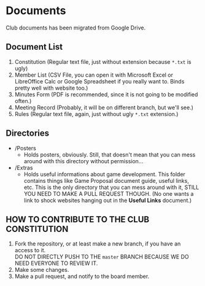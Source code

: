 # Documents
Club documents has been migrated from Google Drive.

## Document List

1. Constitution (Regular text file, just without extension because `*.txt` is ugly)
2. Member List (CSV File, you can open it with Microsoft Excel or LibreOffice Calc or Google Spreadsheet if you really want to. Binds pretty well with website too.)
3. Minutes Form (PDF is recommended, since it is not going to be modified often.)
4. Meeting Record (Probably, it will be on different branch, but we'll see.)
5. Rules (Regular text file, again, just without ugly `*.txt` extension.)

## Directories
* /Posters
  * Holds posters, obviously. Still, that doesn't mean that you can mess around with this directory without permission...
* /Extras
  * Holds useful informations about game development. This folder contains things like Game Proposal document guide, useful links, etc. This is the only directory that you can mess around with it, STILL YOU NEED TO MAKE A PULL REQUEST THOUGH. (No one wants a link to shock websites hanging out in the **Useful Links** document.)


## HOW TO CONTRIBUTE TO THE CLUB CONSTITUTION
1. Fork the repository, or at least make a new branch, if you have an access to it. <br/> DO NOT DIRECTLY PUSH TO THE `master` BRANCH BECAUSE WE DO NEED EVERYONE TO REVIEW IT.
2. Make some changes.
3. Make a pull request, and notify to the board member.
